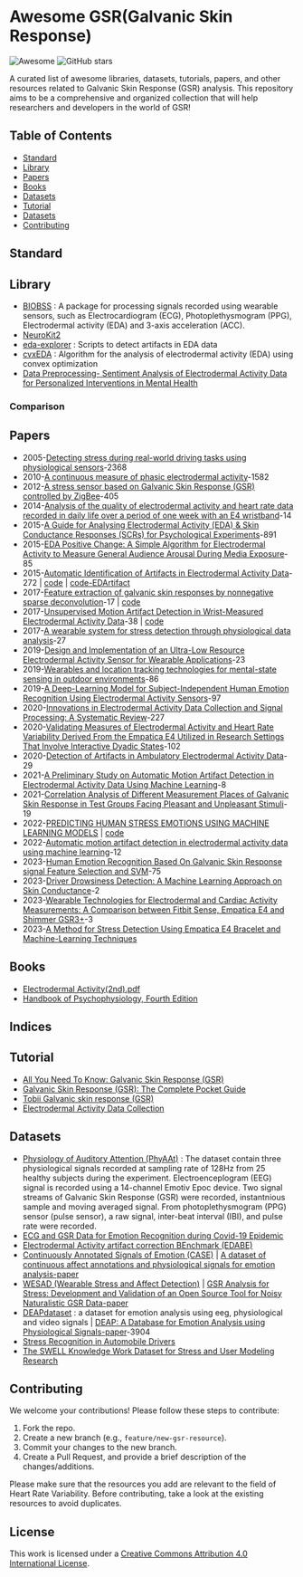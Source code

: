 # Awesome GSR(Galvanic Skin Response)


![Awesome](https://awesome.re/badge.svg) ![GitHub stars](https://img.shields.io/github/stars/mintisan/awesome-gsr.svg?style=social)

A curated list of awesome libraries, datasets, tutorials, papers, and other resources related to Galvanic Skin Response (GSR) analysis. This repository aims to be a comprehensive and organized collection that will help researchers and developers in the world of GSR!

## Table of Contents

- [Standard](#standard)
- [Library](#library)
- [Papers](#papers)
- [Books](#books)
- [Datasets](#datasets)
- [Tutorial](#tutorial)
- [Datasets](#datasets)
- [Contributing](#contributing)

## Standard


## Library


- [BIOBSS](https://github.com/obss/BIOBSS) : A package for processing signals recorded using wearable sensors, such as Electrocardiogram (ECG), Photoplethysmogram (PPG), Electrodermal activity (EDA) and 3-axis acceleration (ACC).
- [NeuroKit2](https://github.com/neuropsychology/NeuroKit)
- [eda-explorer](https://github.com/MITMediaLabAffectiveComputing/eda-explorer/tree/master) : Scripts to detect artifacts in EDA data
- [cvxEDA](https://github.com/lciti/cvxEDA) : Algorithm for the analysis of electrodermal activity (EDA) using convex optimization
- [Data Preprocessing- Sentiment Analysis of Electrodermal Activity Data for Personalized Interventions in Mental Health](https://medium.com/@sarthak.increase/data-preprocessing-sentiment-analysis-of-electrodermal-activity-data-for-personalized-4cdbcb375b94)


### Comparison


## Papers

- 2005-[Detecting stress during real-world driving tasks using physiological sensors](https://ieeexplore.ieee.org/document/1438384)-2368
- 2010-[A continuous measure of phasic electrodermal activity](https://www.sciencedirect.com/science/article/pii/S0165027010002335)-1582
- 2012-[A stress sensor based on Galvanic Skin Response (GSR) controlled by ZigBee](https://pubmed.ncbi.nlm.nih.gov/22778631/)-405
- 2014-[Analysis of the quality of electrodermal activity and heart rate data recorded in daily life over a period of one week with an E4 wristband](https://essay.utwente.nl/70244/1/Enewoldsen_BA_Psychology.pdf)-14
- 2015-[A Guide for Analysing Electrodermal Activity (EDA) & Skin Conductance Responses (SCRs) for Psychological Experiments](https://www.birmingham.ac.uk/documents/college-les/psych/saal/guide-electrodermal-activity.pdf)-891
- 2015-[EDA Positive Change: A Simple Algorithm for Electrodermal Activity to Measure General Audience Arousal During Media Exposure](https://papers.ssrn.com/sol3/papers.cfm?abstract_id=2467983)-85
- 2015-[Automatic Identification of Artifacts in Electrodermal Activity Data](https://pubmed.ncbi.nlm.nih.gov/26736662/)-272 | [code](https://github.com/MITMediaLabAffectiveComputing/eda-explorer) | [code-EDArtifact](https://github.com/shkurtagashi/EDArtifact)
- 2017-[Feature extraction of galvanic skin responses by nonnegative sparse deconvolution](https://ieeexplore.ieee.org/document/8168337/)-17 | [code](https://github.com/yskong224/SprasEDA-Python)
- 2017-[Unsupervised Motion Artifact Detection in Wrist-Measured Electrodermal Activity Data](https://arxiv.org/abs/1707.08287)-38 | [code](https://github.com/IdeasLabUT/EDA-Artifact-Detection)
- 2017-[A wearable system for stress detection through physiological data analysis](https://www.iris.sssup.it/retrieve/dd9e0b32-0993-709e-e053-3705fe0a83fd/C029%20-%20A%20wearable%20system%20for%20stress%20detection%20through%20physiological%20data%20analysis.pdf)-27
- 2019-[Design and Implementation of an Ultra-Low Resource Electrodermal Activity Sensor for Wearable Applications](https://www.ncbi.nlm.nih.gov/pmc/articles/PMC6603545/)-23
- 2019-[Wearables and location tracking technologies for mental-state sensing in outdoor environments](https://arxiv.org/pdf/1910.06137.pdf)-86
- 2019-[A Deep-Learning Model for Subject-Independent Human Emotion Recognition Using Electrodermal Activity Sensors](https://www.mdpi.com/1424-8220/19/7/1659)-97
- 2020-[Innovations in Electrodermal Activity Data Collection and Signal Processing: A Systematic Review](https://www.mdpi.com/1424-8220/20/2/479)-227
- 2020-[Validating Measures of Electrodermal Activity and Heart Rate Variability Derived From the Empatica E4 Utilized in Research Settings That Involve Interactive Dyadic States](https://www.frontiersin.org/articles/10.3389/fnbeh.2020.00148/full)-102
- 2020-[Detection of Artifacts in Ambulatory Electrodermal Activity Data](https://pc.inf.usi.ch/wp-content/cache/mendeley-file-cache/eb9f5551-d7a7-3069-8140-fa49744b99bc.pdf)-29
- 2021-[A Preliminary Study on Automatic Motion Artifact Detection in Electrodermal Activity Data Using Machine Learning](https://arxiv.org/ftp/arxiv/papers/2107/2107.07650.pdf)-8
- 2021-[Correlation Analysis of Different Measurement Places of Galvanic Skin Response in Test Groups Facing Pleasant and Unpleasant Stimuli](https://www.mdpi.com/1424-8220/21/12/4210)-19
- 2022-[PREDICTING HUMAN STRESS EMOTIONS USING MACHINE LEARNING MODELS](https://www.dropbox.com/s/dp3hm900j2x88j0/full_thesis_with_approvals.pdf?dl=0) | [code](https://github.com/KryeKuzhinieri/predicting-driver-stress-using-deep-learning)
- 2022-[Automatic motion artifact detection in electrodermal activity data using machine learning](https://www.sciencedirect.com/science/article/abs/pii/S1746809422000052)-12
- 2023-[Human Emotion Recognition Based On Galvanic Skin Response signal Feature Selection and SVM](https://arxiv.org/abs/2307.05383)-75
- 2023-[Driver Drowsiness Detection: A Machine Learning Approach on Skin Conductance](https://www.ncbi.nlm.nih.gov/pmc/articles/PMC10143251/)-2
- 2023-[Wearable Technologies for Electrodermal and Cardiac Activity Measurements: A Comparison between Fitbit Sense, Empatica E4 and Shimmer GSR3+](https://www.mdpi.com/1424-8220/23/13/5847)-3
- 2023-[A Method for Stress Detection Using Empatica E4 Bracelet and Machine-Learning Techniques](https://www.ncbi.nlm.nih.gov/pmc/articles/PMC10098696/)

## Books

- [Electrodermal Activity(2nd).pdf](https://link.springer.com/book/10.1007/978-1-4614-1126-0)
- [Handbook of Psychophysiology, Fourth Edition](https://www.cambridge.org/core/books/abs/handbook-of-psychophysiology/handbook-of-psychophysiology-fourth-edition/1FDD5C9CF84E602AA8346C328DA0CE74)


## Indices



## Tutorial

- [All You Need To Know: Galvanic Skin Response (GSR)](https://www.futureproofinsights.ie/2021/04/08/all-you-need-to-know-galvanic-skin-response-gsr/)
- [Galvanic Skin Response (GSR): The Complete Pocket Guide](https://imotions.com/blog/learning/research-fundamentals/galvanic-skin-response/)
- [Tobii Galvanic skin response (GSR)](https://connect.tobii.com/s/article/galvanic-skin-response-gsr?language=en_US)
- [Electrodermal Activity Data Collection](https://encyclopedia.pub/entry/277)

## Datasets

- [Physiology of Auditory Attention (PhyAAt)](https://phyaat.github.io/dataset) : The dataset contain three physiological signals recorded at sampling rate of 128Hz from 25 healthy subjects during the experiment. Electroenceplogram (EEG) signal is recorded using a 14-channel Emotiv Epoc device. Two signal streams of Galvanic Skin Response (GSR) were recorded, instantnious sample and moving averaged signal. From photoplethysmogram (PPG) sensor (pulse sensor), a raw signal, inter-beat interval (IBI), and pulse rate were recorded.
- [ECG and GSR Data for Emotion Recognition during Covid-19 Epidemic](https://data.mendeley.com/datasets/g2p7vwxyn2/1)
- [Electrodermal Activity artifact correction BEnchmark (EDABE)](https://data.mendeley.com/datasets/w8fxrg4pv5/2)
- [Continuously Annotated Signals of Emotion (CASE)](https://gitlab.com/karan-shr/case_dataset) | [A dataset of continuous affect annotations and physiological signals for emotion analysis-paper](https://www.nature.com/articles/s41597-019-0209-0)
- [WESAD (Wearable Stress and Affect Detection)](https://archive.ics.uci.edu/dataset/465/wesad+wearable+stress+and+affect+detection) | [GSR Analysis for Stress: Development and Validation of an Open Source Tool for Noisy Naturalistic GSR Data-paper](https://arxiv.org/ftp/arxiv/papers/2005/2005.01834.pdf)
- [DEAPdataset](https://www.eecs.qmul.ac.uk/mmv/datasets/deap/readme.html) : a dataset for emotion analysis using eeg, physiological and video signals | [DEAP: A Database for Emotion Analysis using Physiological Signals-paper](https://www.eecs.qmul.ac.uk/mmv/datasets/deap/doc/tac_special_issue_2011.pdf)-3904
- [Stress Recognition in Automobile Drivers](https://physionet.org/content/drivedb/1.0.0/)
- [The SWELL Knowledge Work Dataset for Stress and User Modeling Research](http://cs.ru.nl/~skoldijk/SWELL-KW/Dataset.html)



## Contributing

We welcome your contributions! Please follow these steps to contribute:

1. Fork the repo.
2. Create a new branch (e.g., `feature/new-gsr-resource`).
3. Commit your changes to the new branch.
4. Create a Pull Request, and provide a brief description of the changes/additions.

Please make sure that the resources you add are relevant to the field of Heart Rate Variability. Before contributing, take a look at the existing resources to avoid duplicates.

## License

This work is licensed under a [Creative Commons Attribution 4.0 International License](https://creativecommons.org/licenses/by/4.0/).
